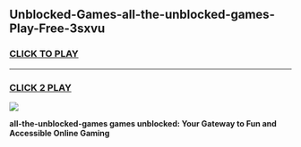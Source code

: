 
## Unblocked-Games-all-the-unblocked-games-Play-Free-3sxvu
<h3>
<a href="https://premium76.site?title=all-the-unblocked-games&ref=10A">CLICK TO PLAY</a></h3>
<hr>

<h3>
<a href="https://premium76.site?title=all-the-unblocked-games&ref=10A">CLICK 2 PLAY</a>
  
</h3>

<a href="https://premium76.site?title=all-the-unblocked-games&ref=10A"><img src="https://clearcache.store/games.png"></a>


**all-the-unblocked-games games unblocked: Your Gateway to Fun and Accessible Online Gaming**
